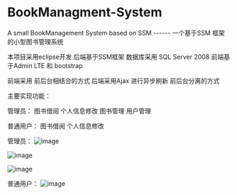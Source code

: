 # BookManagment-System
A small BookManagement System  based on SSM  ------  一个基于SSM 框架的小型图书管理系统

本项目采用eclipse开发  后端基于SSM框架 数据库采用 SQL Server 2008  前端基于Admin LTE 和 bootstrap 

前端采用 前后台相结合的方式 后端采用Ajax 进行异步刷新 前后台分离的方式

主要实现功能：

管理员：    图书借阅 个人信息修改 图书管理  用户管理

普通用户：  图书借阅  个人信息修改

管理员：
![image](https://user-images.githubusercontent.com/32036979/109386953-3ab57780-7939-11eb-8749-bee64ec7a220.png)

![image](https://user-images.githubusercontent.com/32036979/109387981-60457f80-793f-11eb-973c-6bd16a948578.png)

![image](https://user-images.githubusercontent.com/32036979/109388008-7e12e480-793f-11eb-94a2-f659c14a6c10.png)

普通用户：
![image](https://user-images.githubusercontent.com/32036979/109388085-e366d580-793f-11eb-8628-964c652187ed.png)




